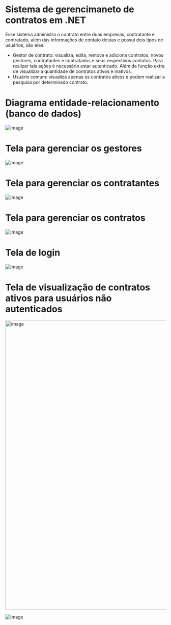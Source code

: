 # Sistema de gerencimaneto de contratos em .NET

Esse sistema administra o contrato entre duas empresas, contratante e contratado, além das informações de contato destas e possui dois tipos de usuários, são eles:

* Gestor de contrato: visualiza, edita, remove e adiciona contratos, novos gestores, contratantes e contratados e seus respectivos contatos. Para realizar tais ações é necessário estar autenticado. Além da função extra de visualizar a quantidade de contratos ativos e inativos.
* Usuário comum: visualiza apenas os contratos ativos e podem realizar a pesquisa por determinado contrato.

# Diagrama entidade-relacionamento (banco de dados)

![image](https://user-images.githubusercontent.com/48680041/146656097-7de27fba-e2a0-42a7-acde-f1c1cc1e6cc5.png)

# Tela para gerenciar os gestores

![image](https://user-images.githubusercontent.com/48680041/146656557-a5e57e19-2115-4cbb-adf8-16bea9f9b1c7.png)

# Tela para gerenciar os contratantes

![image](https://user-images.githubusercontent.com/48680041/146656645-9f60e040-e59c-4433-a3ef-843c84bab2ba.png)

# Tela para gerenciar os contratos

![image](https://user-images.githubusercontent.com/48680041/146656613-c57f4b17-718b-429a-b7f2-f9fb3896c589.png)

# Tela de login

![image](https://user-images.githubusercontent.com/48680041/146656673-4a3198fe-8f21-4556-a373-a127600d683b.png)

# Tela de visualização de contratos ativos para usuários não autenticados

<img width="907" alt="image" src="https://user-images.githubusercontent.com/48680041/146656786-0b92499b-ab5d-49df-9720-bdd119ada9f5.png">

![image](https://user-images.githubusercontent.com/48680041/146656684-b597fa2f-d908-4c35-976e-bef1d8452dc0.png)


